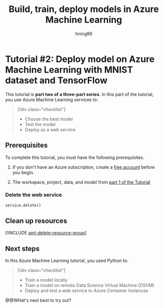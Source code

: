 ﻿---
title: Build, train, deploy models in Azure Machine Learning
description: This full-length tutorial shows how to use Azure Machine Learning services to build, train, and deploy a model with Azure Machine Learning in Python.
services: machine-learning
ms.service: machine-learning
ms.component: core
ms.topic: quickstart

author: hning86
ms.author: haining
ms.reviewer: jmartens
ms.date: 7/27/2018
---

# Tutorial #2: Deploy model on Azure Machine Learning with MNIST dataset and TensorFlow

This tutorial is **part two of a three-part series**. In this part of the tutorial, you use Azure Machine Learning services to:

> [!div class="checklist"]
> * Choose the best model
> * Test the model
> * Deploy as a web service

## Prerequisites
To complete this tutorial, you must have the following prerequisites.

1. If you don't have an Azure subscription, create a [free account](https://azure.microsoft.com/free/?WT.mc_id=A261C142F) before you begin.

1. The workspace, project, data, and model from [part 1 of the Tutorial](tutorial-train-models-with-aml.md)

### Delete the web service


```python
service.delete()
```


## Clean up resources

[!INCLUDE [aml-delete-resource-group](../../../includes/aml-delete-resource-group.md)]

## Next steps

In this Azure Machine Learning tutorial, you used Python to:
> [!div class="checklist"]
> * Train a model locally 
> * Train a model on remote Data Science Virtual Machine (DSVM)
> * Deploy and test a web service to Azure Container Instances

@@WHat's next best to try out?